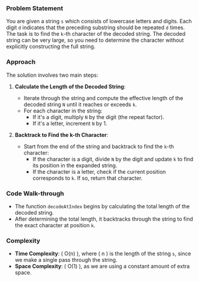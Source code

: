 ### Problem Statement
You are given a string `s` which consists of lowercase letters and digits. Each digit `d` indicates that the preceding substring should be repeated `d` times. The task is to find the `k`-th character of the decoded string. The decoded string can be very large, so you need to determine the character without explicitly constructing the full string.

### Approach
The solution involves two main steps:

1. **Calculate the Length of the Decoded String**:
   - Iterate through the string and compute the effective length of the decoded string `N` until it reaches or exceeds `k`.
   - For each character in the string:
     - If it's a digit, multiply `N` by the digit (the repeat factor).
     - If it's a letter, increment `N` by 1.

2. **Backtrack to Find the k-th Character**:
   - Start from the end of the string and backtrack to find the `k`-th character:
     - If the character is a digit, divide `N` by the digit and update `k` to find its position in the expanded string.
     - If the character is a letter, check if the current position corresponds to `k`. If so, return that character.

### Code Walk-through
- The function `decodeAtIndex` begins by calculating the total length of the decoded string.
- After determining the total length, it backtracks through the string to find the exact character at position `k`.

### Complexity
- **Time Complexity**: \( O(n) \), where \( n \) is the length of the string `s`, since we make a single pass through the string.
- **Space Complexity**: \( O(1) \), as we are using a constant amount of extra space.

